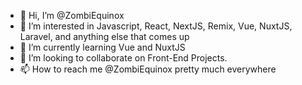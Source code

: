 - 👋 Hi, I’m @ZombiEquinox
- 👀 I’m interested in Javascript, React, NextJS, Remix, Vue, NuxtJS, Laravel, and anything else that comes up
- 🌱 I’m currently learning Vue and NuxtJS
- 💞️ I’m looking to collaborate on Front-End Projects.
- 📫 How to reach me @ZombiEquinox pretty much everywhere

<!---
ZombiEquinox/ZombiEquinox is a ✨ special ✨ repository because its `README.md` (this file) appears on your GitHub profile.
You can click the Preview link to take a look at your changes.
--->
